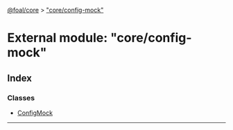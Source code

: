 [@foal/core](../README.md) > ["core/config-mock"](../modules/_core_config_mock_.md)

# External module: "core/config-mock"

## Index

### Classes

* [ConfigMock](../classes/_core_config_mock_.configmock.md)

---

